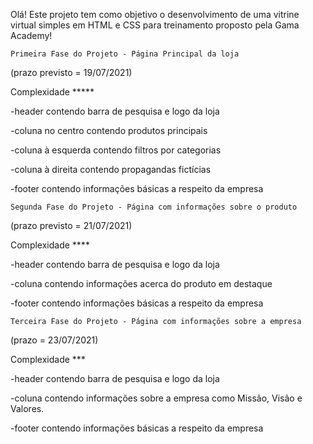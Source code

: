 Olá! Este projeto tem como objetivo o desenvolvimento de uma vitrine virtual simples em HTML e CSS para treinamento proposto pela Gama Academy!

	Primeira Fase do Projeto - Página Principal da loja
	
(prazo previsto = 19/07/2021)

Complexidade *****

-header contendo barra de pesquisa e logo da loja

-coluna no centro contendo produtos principais

-coluna à esquerda contendo filtros por categorias

-coluna à direita contendo propagandas fictícias

-footer contendo informações básicas a respeito da empresa



	Segunda Fase do Projeto - Página com informações sobre o produto
	
(prazo previsto = 21/07/2021)

Complexidade ****

-header contendo barra de pesquisa e logo da loja

-coluna contendo informações acerca do produto em destaque

-footer contendo informações básicas a respeito da empresa



	Terceira Fase do Projeto - Página com informações sobre a empresa
	
(prazo = 23/07/2021)

Complexidade ***

-header contendo barra de pesquisa e logo da loja

-coluna contendo informações sobre a empresa como Missão, Visão e Valores.

-footer contendo informações básicas a respeito da empresa
